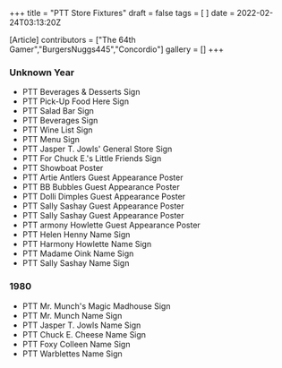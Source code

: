 +++
title = "PTT Store Fixtures"
draft = false
tags = [ ]
date = 2022-02-24T03:13:20Z

[Article]
contributors = ["The 64th Gamer","BurgersNuggs445","Concordio"]
gallery = []
+++
### Unknown Year ###

* PTT Beverages & Desserts Sign
* PTT Pick-Up Food Here Sign
* PTT Salad Bar Sign
* PTT Beverages Sign
* PTT Wine List Sign
* PTT Menu Sign
* PTT Jasper T. Jowls' General Store Sign
* PTT For Chuck E.'s Little Friends Sign
* PTT Showboat Poster
* PTT Artie Antlers Guest Appearance Poster
* PTT BB Bubbles Guest Appearance Poster
* PTT Dolli Dimples Guest Appearance Poster
* PTT Sally Sashay Guest Appearance Poster
* PTT Sally Sashay Guest Appearance Poster
* PTT armony Howlette Guest Appearance Poster
* PTT Helen Henny Name Sign
* PTT Harmony Howlette Name Sign
* PTT Madame Oink Name Sign
* PTT Sally Sashay Name Sign

### 1980 ###

* PTT Mr. Munch's Magic Madhouse Sign
* PTT Mr. Munch Name Sign
* PTT Jasper T. Jowls Name Sign
* PTT Chuck E. Cheese Name Sign
* PTT Foxy Colleen Name Sign
* PTT Warblettes Name Sign